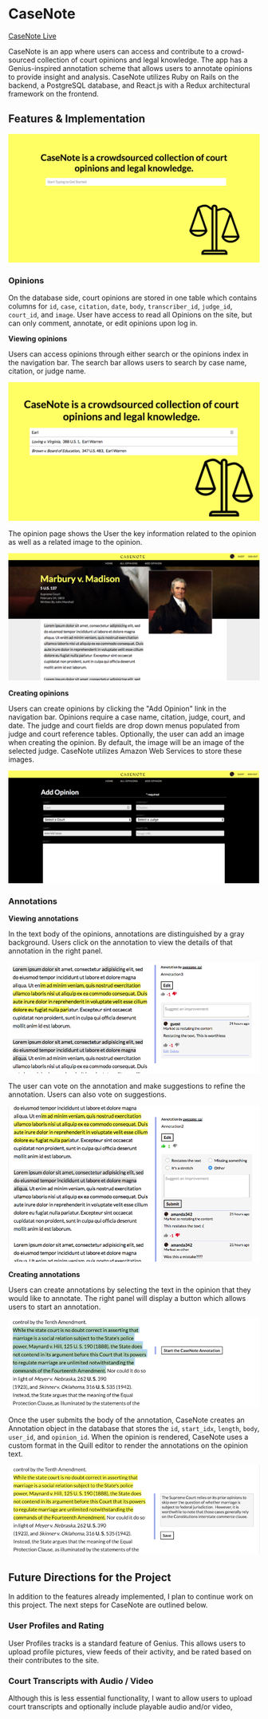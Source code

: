 # CaseNote

[CaseNote Live][live]

[live]: https://casenote.herokuapp.com/#/

CaseNote is an app where users can access and contribute to a crowd-sourced collection of court opinions and legal knowledge. The app has a Genius-inspired annotation scheme that allows users to annotate opinions to provide insight and analysis. CaseNote utilizes Ruby on Rails on the backend, a PostgreSQL database, and React.js with a Redux architectural framework on the frontend.

## Features & Implementation

![image of home](docs/screenshots/home-screen.png)

### Opinions

On the database side, court opinions are stored in one table which contains columns for `id`, `case`, `citation`, `date`, `body`, `transcriber_id`, `judge_id`, `court_id`, and `image`.  User have access to read all Opinions on the site, but can only comment, annotate, or edit opinions upon log in.  

**Viewing opinions**

Users can access opinions through either search or the opinions index in the navigation bar.  The search bar allows users to search by case name, citation, or judge name.

![image of search](docs/screenshots/autocomplete-search-1.png)

The opinion page shows the User the key information related to the opinion as well as a related image to the opinion.

![image of opinion view](docs/screenshots/opinion-detail-view.png)

**Creating opinions**

Users can create opinions by clicking the "Add Opinion" link in the navigation bar.  Opinions require a case name, citation, judge, court, and date.  The judge and court fields are drop down menus populated from judge and court reference tables.  Optionally, the user can add an image when creating the opinion.  By default, the image will be an image of the selected judge.  CaseNote utilizes Amazon Web Services to store these images.

![image of opinion add page](docs/screenshots/add-opinion.png)

### Annotations

**Viewing annotations**

In the text body of the opinions, annotations are distinguished by a gray background.  Users click on the annotation to view the details of that annotation in the right panel.

![image of annotation details](docs/screenshots/annotation-detail.png)

The user can vote on the annotation and make suggestions to refine the annotation. Users can also vote on suggestions.

![image of suggestion form](docs/screenshots/annotation-detail-suggestion.png)

**Creating annotations**

Users can create annotations by selecting the text in the opinion that they would like to annotate.  The right panel will display a button which allows users to start an annotation.  

![image of annotation form button](docs/screenshots/annotation-form-start.png)

Once the user submits the body of the annotation, CaseNote creates an Annotation object in the database that stores the `id`, `start_idx`, `length`, `body`, `user_id`, and `opinion_id`.  When the opinion is rendered, CaseNote uses a custom format in the Quill editor to render the annotations on the opinion text.

![image of annotation form full](docs/screenshots/annotation-form-full.png)


## Future Directions for the Project

In addition to the features already implemented, I plan to continue work on this project.  The next steps for CaseNote are outlined below.

### User Profiles and Rating

User Profiles tracks is a standard feature of Genius. This allows users to upload profile pictures, view feeds of their activity, and be rated based on their contributes to the site.

### Court Transcripts with Audio / Video

Although this is less essential functionality, I want to allow users to upload court transcripts and optionally include playable audio and/or video,
